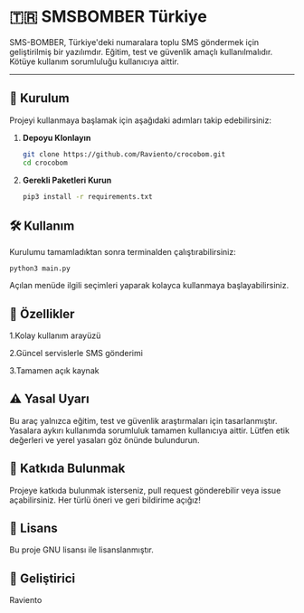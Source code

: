 # 🇹🇷 SMSBOMBER Türkiye

SMS-BOMBER, Türkiye'deki numaralara toplu SMS göndermek için geliştirilmiş bir yazılımdır. Eğitim, test ve güvenlik amaçlı kullanılmalıdır. Kötüye kullanım sorumluluğu kullanıcıya aittir.

---

## 🚀 Kurulum

Projeyi kullanmaya başlamak için aşağıdaki adımları takip edebilirsiniz:

1. **Depoyu Klonlayın**
   ```bash
   git clone https://github.com/Raviento/crocobom.git
   cd crocobom
2. **Gerekli Paketleri Kurun**
   ```bash
   pip3 install -r requirements.txt

## 🛠️ Kullanım

Kurulumu tamamladıktan sonra terminalden çalıştırabilirsiniz:

    python3 main.py

Açılan menüde ilgili seçimleri yaparak kolayca kullanmaya başlayabilirsiniz.

## 📌 Özellikler
1.Kolay kullanım arayüzü

2.Güncel servislerle SMS gönderimi

3.Tamamen açık kaynak

## ⚠️ Yasal Uyarı
Bu araç yalnızca eğitim, test ve güvenlik araştırmaları için tasarlanmıştır. Yasalara aykırı kullanımda sorumluluk tamamen kullanıcıya aittir. Lütfen etik değerleri ve yerel yasaları göz önünde bulundurun.

## 📣 Katkıda Bulunmak
Projeye katkıda bulunmak isterseniz, pull request gönderebilir veya issue açabilirsiniz. Her türlü öneri ve geri bildirime açığız!

## 📄 Lisans
Bu proje GNU lisansı ile lisanslanmıştır.

## 👤 Geliştirici
Raviento
